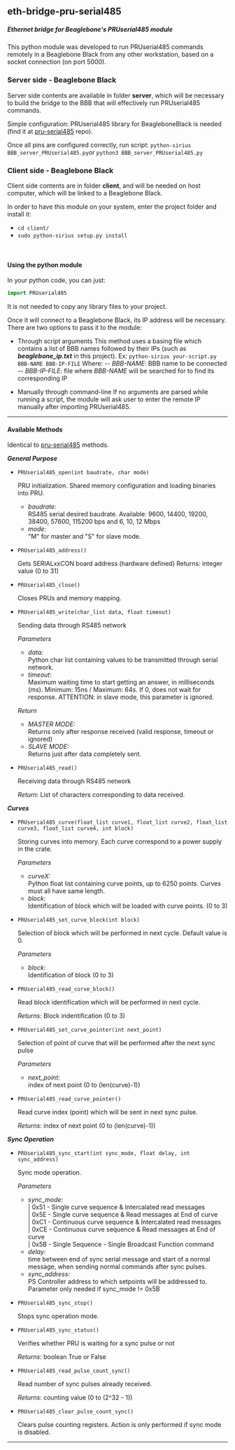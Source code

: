 ## eth-bridge-pru-serial485
##### *Ethernet bridge for Beaglebone's PRUserial485 module*

This python module was developed to run PRUserial485 commands remotely in a Beaglebone Black from any other workstation, based on a socket connection (on port 5000).



### Server side - Beaglebone Black
Server side contents are available in folder **server**, which will be necessary to build the bridge to the BBB that will effectively run PRUserial485 commands.

Simple configuration: PRUserial485 library for BeagleboneBlack is needed (find it at [pru-serial485](http://github.com/lnls-sirius/pru-serial485) repo).

Once all pins are configured correctly, run script:
`python-sirius BBB_server_PRUserial485.py`or `python3 BBB_server_PRUserial485.py`


### Client side - Beaglebone Black

Client side contents are in folder **client**, and will be needed on host computer, which will be linked to a Beaglebone Black.

In order to have this module on your system, enter the project folder and install it:

 - `cd client/`
 - `sudo python-sirius setup.py install`
<br>

#### Using the python module
In your python code, you can just:
```python
import PRUserial485
```
It is not needed to copy any library files to your project.

Once it will connect to a Beaglebone Black, its IP address will be necessary.
There are two options to pass it to the module:
 - Through script arguments
This method uses a basing file which contains a list of BBB names followed by their IPs (such as ***beaglebone_ip.txt*** in this project).
Ex: `python-sirius your-script.py BBB-NAME BBB-IP-FILE`
Where:
-- *BBB-NAME*: BBB name to be connected
-- *BBB-IP-FILE*: file where *BBB-NAME* will be searched for to find its corresponding IP

 - Manually through command-line
 If no arguments are parsed while running a script, the module will ask user to enter the remote IP manually after importing PRUserial485.



---
#### Available Methods
Identical to [pru-serial485](http://github.com/lnls-sirius/pru-serial485) methods.

_**General Purpose**_

- ```PRUserial485_open(int baudrate, char mode)```

   PRU initialization. Shared memory configuration and loading binaries into PRU.  
   * _baudrate:_  
   RS485 serial desired baudrate. Available: 9600, 14400, 19200, 38400, 57600, 115200 bps and 6, 10, 12 Mbps
   * _mode:_  
   "M" for master and "S" for slave mode.


- ```PRUserial485_address()```

   Gets SERIALxxCON board address (hardware defined)
   Returns: integer value (0 to 31)


- ```PRUserial485_close()```

   Closes PRUs and memory mapping.


- ```PRUserial485_write(char_list data, float timeout)```

   Sending data through RS485 network  

   _*Parameters*_
  * _data:_  
  Python char list containing values to be transmitted through serial network.
  * _timeout:_  
  Maximum waiting time to start getting an answer, in milliseconds (ms). Minimum: 15ns / Maximum: 64s. If 0, does not wait for response. ATTENTION: in slave mode, this parameter is ignored.  

  _*Return*_
  * _MASTER MODE:_  
   Returns only after response received (valid response, timeout or ignored)
  * _SLAVE MODE:_  
   Returns just after data completely sent.


- ```PRUserial485_read()```

   Receiving data through RS485 network  

   _*Return*_: List of characters corresponding to data received.


_**Curves**_

- ```PRUserial485_curve(float_list curve1, float_list curve2, float_list curve3, float_list curve4, int block)```

   Storing curves into memory. Each curve correspond to a power supply in the crate.   

   _*Parameters*_
  * _curveX:_  
  Python float list containing curve points, up to 6250 points. Curves must all have same length.
  * _block:_  
  Identification of block which will be loaded with curve points. (0 to 3)  


- ```PRUserial485_set_curve_block(int block)```

   Selection of block which will be performed in next cycle. Default value is 0.   

   _*Parameters*_
  * _block:_  
  Identification of block (0 to 3)  


- ```PRUserial485_read_curve_block()```

   Read block identification which will be performed in next cycle.    

   _*Returns*_: Block indentification (0 to 3)


- ```PRUserial485_set_curve_pointer(int next_point)```

   Selection of point of curve that will be performed after the next sync pulse   

   _*Parameters*_
  * _next_point:_  
   index of next point (0 to (len(curve)-1))  


- ```PRUserial485_read_curve_pointer()```

   Read curve index (point) which will be sent in next sync pulse.    

   _*Returns*_: index of next point (0 to (len(curve)-1))


_**Sync Operation**_

- ```PRUserial485_sync_start(int sync_mode, float delay, int sync_address)```

   Sync mode operation.   

   _*Parameters*_
  * _sync_mode:_  
                 | 0x51 - Single curve sequence & Intercalated read messages  
                 | 0x5E - Single curve sequence & Read messages at End of curve  
                 | 0xC1 - Continuous curve sequence & Intercalated read messages  
                 | 0xCE - Continuous curve sequence & Read messages at End of curve  
                 | 0x5B - Single Sequence - Single Broadcast Function command
  * _delay:_  
  time between end of sync serial message and start of a normal message, when sending normal commands after sync pulses.
  * _sync_address:_  
  PS Controller address to which setpoints will be addressed to. Parameter only needed if sync_mode != 0x5B  


- ```PRUserial485_sync_stop()```

   Stops sync operation mode.   



- ```PRUserial485_sync_status()```

   Verifies whether PRU is waiting for a sync pulse or not    

   _*Returns*_: boolean True or False


- ```PRUserial485_read_pulse_count_sync()```

   Read number of sync pulses already received.    

   _*Returns*_: counting value (0 to (2^32 - 1))


- ```PRUserial485_clear_pulse_count_sync()```

   Clears pulse counting registers. Action is only performed if sync mode is disabled.
---
